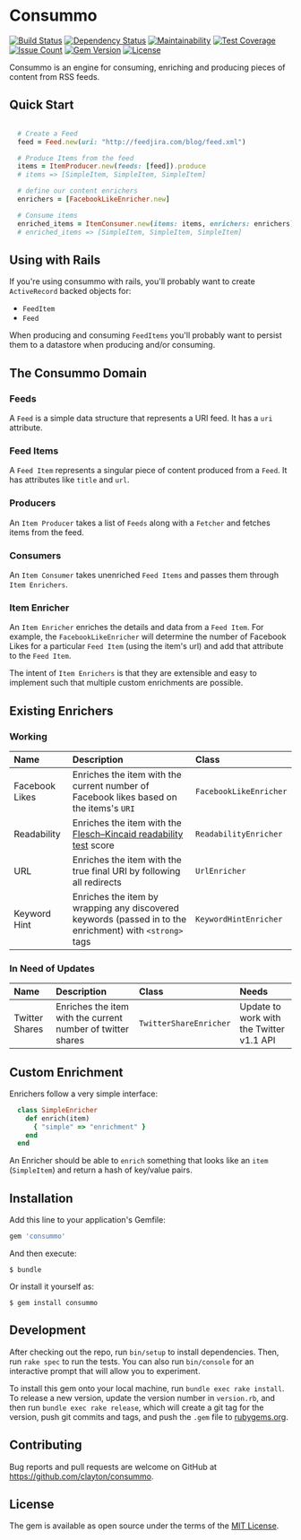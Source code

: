# Consummo

[![Build Status](http://img.shields.io/travis/clayton/consummo.svg?style=flat-square)](https://travis-ci.org/clayton/consummo)
[![Dependency Status](http://img.shields.io/gemnasium/clayton/consummo.svg?style=flat-square)](https://gemnasium.com/clayton/consummo)
[![Maintainability](https://api.codeclimate.com/v1/badges/f349bb9e6b2fd0add731/maintainability)](https://codeclimate.com/github/clayton/consummo/maintainability)
[![Test Coverage](https://api.codeclimate.com/v1/badges/f349bb9e6b2fd0add731/test_coverage)](https://codeclimate.com/github/clayton/consummo/test_coverage)
[![Issue Count](https://codeclimate.com/github/clayton/consummo/badges/issue_count.svg)](https://codeclimate.com/github/clayton/consummo)
[![Gem Version](http://img.shields.io/gem/v/consummo.svg?style=flat-square)](https://rubygems.org/gems/consummo)
[![License](http://img.shields.io/:license-mit-blue.svg?style=flat-square)](http://clayton.mit-license.org)

Consummo is an engine for consuming, enriching and producing pieces of content from RSS feeds.

## Quick Start

```ruby

  # Create a Feed
  feed = Feed.new(uri: "http://feedjira.com/blog/feed.xml")

  # Produce Items from the feed
  items = ItemProducer.new(feeds: [feed]).produce
  # items => [SimpleItem, SimpleItem, SimpleItem]

  # define our content enrichers
  enrichers = [FacebookLikeEnricher.new]

  # Consume items
  enriched_items = ItemConsumer.new(items: items, enrichers: enrichers).consume
  # enriched_items => [SimpleItem, SimpleItem, SimpleItem]

```

## Using with Rails

If you're using consummo with rails, you'll probably want to create `ActiveRecord` backed objects for:

- `FeedItem`
- `Feed`

When producing and consuming `FeedItems` you'll probably want to persist them to a datastore when producing and/or consuming.

## The Consummo Domain

### Feeds
A `Feed` is a simple data structure that represents a URI feed. It has a `uri` attribute.

### Feed Items
A `Feed Item` represents a singular piece of content produced from a `Feed`. It has attributes like `title` and `url`.

### Producers
An `Item Producer` takes a list of `Feeds` along with a `Fetcher` and fetches items from the feed.

### Consumers
An `Item Consumer` takes unenriched `Feed Items` and passes them through `Item Enrichers`.

### Item Enricher
An `Item Enricher` enriches the details and data from a `Feed Item`. For example, the `FacebookLikeEnricher` will determine the number of Facebook Likes for a particular `Feed Item` (using the item's url) and add that attribute to the `Feed Item`.

The intent of `Item Enrichers` is that they are extensible and easy to implement such that multiple custom enrichments are possible.

## Existing Enrichers

### Working

| Name           | Description                                                                                                                        | Class                  |
|:---------------|:-----------------------------------------------------------------------------------------------------------------------------------|:-----------------------|
| Facebook Likes | Enriches the item with the current number of Facebook likes based on the items's `URI`                                             | `FacebookLikeEnricher` |
| Readability    | Enriches the item with the [Flesch–Kincaid readability test](https://en.wikipedia.org/wiki/Flesch–Kincaid_readability_tests) score | `ReadabilityEnricher`  |
| URL            | Enriches the item with the true final URI by following all redirects                                                               | `UrlEnricher`          |
| Keyword Hint   | Enriches the item by wrapping any discovered keywords (passed in to the enrichment) with `<strong>` tags                           | `KeywordHintEnricher`  |

### In Need of Updates

| Name           | Description                                                 | Class                  | Needs                                    |
|:---------------|:------------------------------------------------------------|:-----------------------|:-----------------------------------------|
| Twitter Shares | Enriches the item with the current number of twitter shares | `TwitterShareEnricher` | Update to work with the Twitter v1.1 API |

## Custom Enrichment

Enrichers follow a very simple interface:

```ruby
  class SimpleEnricher
    def enrich(item)
      { "simple" => "enrichment" }
    end
  end
```

An Enricher should be able to `enrich` something that looks like an `item` (`SimpleItem`) and return a hash of key/value pairs.

## Installation
Add this line to your application's Gemfile:

```ruby
gem 'consummo'
```

And then execute:

    $ bundle

Or install it yourself as:

    $ gem install consummo

## Development

After checking out the repo, run `bin/setup` to install dependencies. Then, run `rake spec` to run the tests. You can also run `bin/console` for an interactive prompt that will allow you to experiment.

To install this gem onto your local machine, run `bundle exec rake install`. To release a new version, update the version number in `version.rb`, and then run `bundle exec rake release`, which will create a git tag for the version, push git commits and tags, and push the `.gem` file to [rubygems.org](https://rubygems.org).

## Contributing

Bug reports and pull requests are welcome on GitHub at https://github.com/clayton/consummo.


## License

The gem is available as open source under the terms of the [MIT License](http://opensource.org/licenses/MIT).
